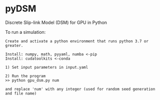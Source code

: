 # pyDSM

Discrete Slip-link Model (DSM) for GPU in Python

To run a simulation:
```
Create and activate a python environment that runs python 3.7 or greater.

Install: numpy, math, pyyaml, numba <-pip
Install: cudatoolkits <-conda

1) Set input parameters in input.yaml

2) Run the program
>> python gpu_dsm.py num

and replace 'num' with any integer (used for random seed generation and file name)
```
